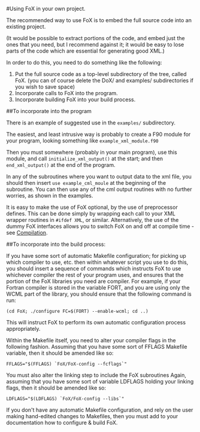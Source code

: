 #Using FoX in your own project.

The recommended way to use FoX is to embed the full source code into an existing project.

(It would be possible to extract portions of the code, and embed just the ones that you need, but I recommend against it; it would be easy to lose parts of the code which are essential for generating good XML.)

In order to do this, you need to do something like the following:

1. Put the full source code as a top-level subdirectory of the tree, called FoX.
(you can of course delete the DoX/ and examples/ subdirectories if you wish to 
save space)
2. Incorporate calls to FoX into the program.
3. Incorporate building FoX into your build process.

##To incorporate into the program

There is an example of suggested use in the `examples/` subdirectory.

The easiest, and least intrusive way is probably to create a F90 module for your program, looking something like `example_xml_module.f90`

Then you must somewhere (probably in your main program), use this module, and call `initialize_xml_output()` at the start; and then `end_xml_output()` at the end of the program.

In any of the subroutines where you want to output data to the xml file, you should then insert `use example_cml_moule` at the beginning of the subroutine. You can then use any of the cml output routines with no further worries, as shown in the examples.

It is easy to make the use of FoX optional, by the use of preprocessor defines. This can be done simply by wrapping each call to your XML wrapper routines in `#ifdef XML`, or similar. Alternatively, the use of the dummy FoX interfaces allows you to switch FoX on and off at compile time - see [Compilation](|Compilation|).

##To incorporate into the build process:

If you have some sort of automatic Makefile configuration; for picking up which compiler to use, etc. then within whatever script you use to do this, you should insert a sequence of commands which instructs FoX to use whichever compiler the rest of your program uses, and ensures that the portion of the FoX libraries you need are compiler. For example, if your Fortran compiler is stored in the variable FORT, and you are using only the WCML part of the library, you should ensure that the following command is run:

	(cd FoX; ./configure FC=$(FORT) --enable-wcml; cd ..)

This will instruct FoX to perform its own automatic configuration process appropriately.

Within the Makefile itself, you need to alter your compiler flags in the following fashion. Assuming that you have some sort of FFLAGS Makefile variable, then it should be amended like so:

	FFLAGS="$(FFLAGS) `FoX/FoX-config --fcflags`"

You must also alter the linking step to include the FoX subroutines Again, assuming that you have some sort of variable LDFLAGS holding your linking flags, then it should be amended like so:

	LDFLAGS="$(LDFLAGS) `FoX/FoX-config --libs`"

If you don't have any automatic Makefile configuration, and rely on the user making hand-edited changes to Makefiles, then you must add to your documentation how to configure & build FoX.

